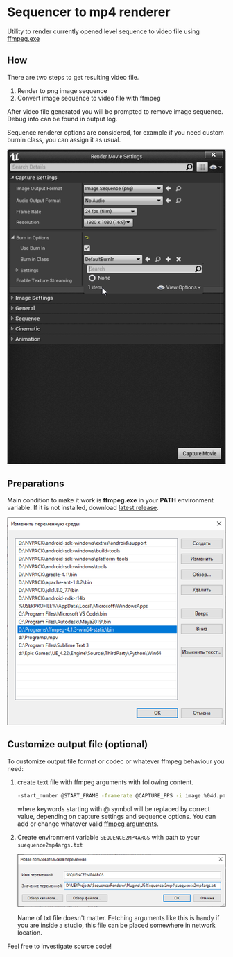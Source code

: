 # Sequencer to mp4 renderer

Utility to render currently opened level sequence to video file using [ffmpeg.exe](https://ffmpeg.org/)

## How

There are two steps to get resulting video file.

1) Render to png image sequence
2) Convert image sequence to video file with ffmpeg

After video file generated you will be prompted to remove image sequence. Debug info can be found in output log.

Sequence renderer options are considered, for example if you need custom burnin class, you can assign it as usual.

![burnIn](images/burnIn.png)

## Preparations

Main condition to make it work is **ffmpeg.exe** in your **PATH** environment variable. If it is not installed, download [latest release](https://ffmpeg.zeranoe.com/builds/).

![customArgs](images/ffmpegVar.png)

## Customize output file (optional)

To customize output file format or codec or whatever ffmpeg behaviour you need:

1) create text file with ffmpeg arguments with following content.

    ```bash
    -start_number @START_FRAME -framerate @CAPTURE_FPS -i image.%04d.png -vcodec mpeg4 -pix_fmt yuv420p -q:v 1 -y @OUT_FILE_NAME
    ```

    where keywords starting with @ symbol will be replaced by correct value, depending on capture
    settings and sequence options. You can add or change whatever valid [ffmpeg arguments](https://ffmpeg.org/ffmpeg.html).

2) Create environment variable `SEQUENCE2MP4ARGS` with path to your `suequence2mp4args.txt`

    ![customArgs](images/customArgs.png)

    Name of txt file doesn't matter. Fetching arguments like this is handy if you are inside a studio,
    this file can be placed somewhere in network location.

Feel free to investigate source code!
